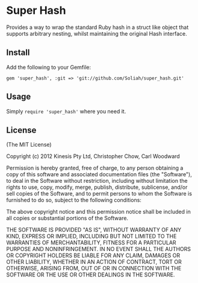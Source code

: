 # Super Hash

Provides a way to wrap the standard Ruby hash in a struct like object that supports arbitrary nesting, whilst
maintaining the original Hash interface.

## Install

Add the following to your Gemfile:

```
gem 'super_hash', :git => 'git://github.com/Soliah/super_hash.git'
```

## Usage

Simply `require 'super_hash'` where you need it.

## License

(The MIT License)

Copyright (c) 2012 Kinesis Pty Ltd, Christopher Chow, Carl Woodward

Permission is hereby granted, free of charge, to any person obtaining a copy of this software and associated
documentation files (the "Software"), to deal in the Software without restriction, including without limitation the
rights to use, copy, modify, merge, publish, distribute, sublicense, and/or sell copies of the Software, and to permit
persons to whom the Software is furnished to do so, subject to the following conditions:

The above copyright notice and this permission notice shall be included in all copies or substantial portions of the
Software.

THE SOFTWARE IS PROVIDED "AS IS", WITHOUT WARRANTY OF ANY KIND, EXPRESS OR IMPLIED, INCLUDING BUT NOT LIMITED TO THE
WARRANTIES OF MERCHANTABILITY, FITNESS FOR A PARTICULAR PURPOSE AND NONINFRINGEMENT. IN NO EVENT SHALL THE AUTHORS OR
COPYRIGHT HOLDERS BE LIABLE FOR ANY CLAIM, DAMAGES OR OTHER LIABILITY, WHETHER IN AN ACTION OF CONTRACT, TORT OR
OTHERWISE, ARISING FROM, OUT OF OR IN CONNECTION WITH THE SOFTWARE OR THE USE OR OTHER DEALINGS IN THE SOFTWARE.
